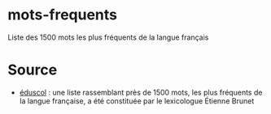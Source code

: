 # mots-frequents
Liste des 1500 mots les plus fréquents de la langue français


# Source 

* [éduscol] : une liste rassemblant près de 1500 mots, les plus fréquents de la langue française, a été constituée par le lexicologue Étienne Brunet  


[éduscol]: http://eduscol.education.fr/cid50486/liste-de-frequence-lexicale.html
[node-csv]: https://github.com/wdavidw/node-csv
